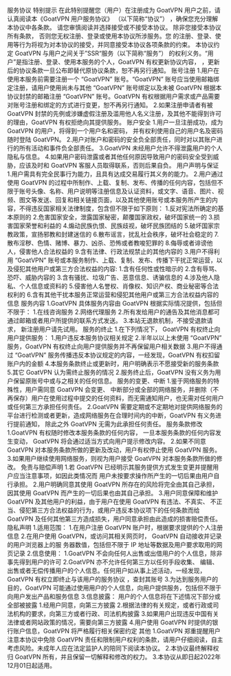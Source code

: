 服务协议
特别提示
在此特别提醒您（用户）在注册成为 GoatVPN 用户之前，请认真阅读本《GoatVPN 用户服务协议》 （以下简称“协议”） ，确保您充分理解本协议中各条款。 请您审慎阅读并选择接受或不接受本协议。 除非您接受本协议所有条款， 否则您无权注册、登录或使用本协议所涉服务。您 的注册、登录、使用等行为将视为对本协议的接受，并同意接受本协议各项条款的约束。 本协议约定 GoatVPN 与用户之间关于”SSR“服务（以下简称“服务”） 的权利义务。“用户”是指注册、登录、使用本服务的个人，GoatVPN 有权更新协议内容， ，更新后的协议条款一旦公布即替代原协议条款，恕不再另行通知。 
账号注册
1.用户在使用本服务前需要注册一个 “GoatVPN” 账号。“GoatVPN” 账号应当使用邮箱绑定注册，请用户使用尚未与其他 “GoatVPN” 账号绑定以及未被 GoatVPN 根据本协议封禁的邮箱注册 “GoatVPN” 账号。GoatVPN 有权根据用户需求或产品需要对账号注册和绑定的方式进行变更，恕不再另行通知。 
2.如果注册申请者有被 GoatVPN 封禁的先例或涉嫌虚假注册及滥用他人名义注册，及其他不能得到许可的理由，GoatVPN 有权拒绝向其提供服务。 
账户安全
1.用户一旦注册成功，成为 GoatVPN 的用户，将得到一个用户名和密码， 并有权利使用自己的用户名及密码随时登陆 GoatVPN。 
2.用户对账户和密码的安全负全部责任，同时对以其账户进行的所有活动和事件负全部责任。
3.GoatVPN 未经用户允许不得泄露用户的个人隐私与信息。
4.如果用户密码泄露或者其他任何原因导致用户的密码安全受到威胁，应该及时和 GoatVPN 客服人员取得联系，否则后果自负。 
用户声明与保证
1.用户需具有完全民事行为能力，且具有达成交易履行其义务的能力。
2.用户通过使用 GoatVPN 的过程中所制作、上载、复制、发布、传播的任何内容，包括但不限于账号头像、名称、用户说明等注册信息及认证资料，或文字、语音、图片、视频、图文等发送、回复和相关链接页面，以及其他使用账号或本服务所产生的内容，不得违反国家相关法律制度，包含但不限于如下原则： 
1.反对宪法所确定的基本原则的
2.危害国家安全，泄露国家秘密，颠覆国家政权，破坏国家统一的
3.损害国家荣誉和利益的
4.煽动民族仇恨、民族歧视，破坏民族团结的
5.破坏国家宗教政策，宣扬邪教和封建迷信的
6.散布谣言，扰乱社会秩序，破坏社会稳定的
7.散布淫秽、色情、赌博、暴力、凶杀、恐怖或者教唆犯罪的
8.侮辱或者诽谤他人，侵害他人合法权益的
9.含有法律、行政法规禁止的其他内容的
3.用户不得利用 “GoatVPN” 账号或本服务制作、上载、复制、发布、传播下干扰正常运营，以及侵犯其他用户或第三方合法权益的内容: 
1.含有任何性或性暗示的
2.含有辱骂、恐吓、威胁内容的
3.含有骚扰、垃圾广告、恶意信息、诱骗信息的
4.涉及他人隐私、个人信息或资料的
5.侵害他人名誉权、肖像权、知识产权、商业秘密等合法权利的
6.含有其他干扰本服务正常运营和侵犯其他用户或第三方合法权益内容的信息
服务内容
1.GoatVPN 具体服务内容由 GoatVPN 根据实际情况提供，包括但不限于： 
1.在线咨询服务
2.网络代理服务
2.所有发给用户的通告及其他消息都可通过邮箱或者用户所提供的联系方式发送。
3.本站无退款机制，不接受退款请求， 新注册用户请先试用。
服务的终止
1.在下列情况下， GoatVPN 有权终止向用户提供服务： 
1.用户违反本服务协议相关规定
2.半年以以上未使用 “GoatVPN” 服务，GoatVPN 有权终止向用户提供服务并不再保留用户相关数据 
3.用户不得通过 “GoatVPN” 服务传播违反本协议规定的内容，一经发现，GoatVPN 有权扣留账户内的金额 
4.本服务条款终止或更新时，用户明确表示不愿接受新的服务条款
5.其它 GoatVPN 认为需终止服务的情况
2.服务终止后，GoatVPN 没有义务为用户保留原账号中或与之相关的任何信息。
服务的变更、中断
1.鉴于网络服务的特殊性，用户需同意 GoatVPN 会变更、 中断部分或全部的网络服务，并删除（不再保存）用户在使用过程中提交的任何资料，而无需通知用户，也无需对任何用户或任何第三方承担任何责任。 
2.GoatVPN 需要定期或不定期地对提供网络服务的平台进行检测或者更新，造成网络服务在合理时间内的中断，GoatVPN 有义务进行提前通知， 除此之外 GoatVPN 无需为此承担任何责任。 
服务条款修改
1.GoatVPN 有权随时修改本服务条款的任何内容， 一旦本服务条款的任何内容发生变动， GoatVPN 将会通过适当方式向用户提示修改内容。 
2.如果不同意 GoatVPN 对本服务条款所做的更新及改动，用户有权停止使用 GoatVPN 服务。 
3.如果用户继续使用网络服务，则视为用户接受 GoatVPN 对本服务条款所做的修改。
免责与赔偿声明
1.若 GoatVPN 已经明示其服务提供方式发生变更并提醒用户应当注意事项，如因此类情况而 用户未按要求操作所产生的一切后果由用户自行承担。 
2.用户明确同意其使用 GoatVPN 所存在的风险将完全由其自己承担，因其使用 GoatVPN 而产生的一切后果也由其自己承担。 
3.用户同意保障和维护 GoatVPN 及其他用户的利益，由于用户在使用 GoatVPN 有违法、不真实、 不正当、侵犯第三方合法权益的行为，或用户违反本协议项下的任何条款而给 GoatVPN 及任何其他第三方造成损失，用户同意承担由此造成的损害赔偿责任。 
隐私声明
1.适用范围： 
1.在用户注册 GoatVPN 账户时，根据要求提供的个人注册信息
2.在用户使用 GoatVPN，或访问其相关网页时， GoatVPN 自动接收并记录的用户浏览器上的服 务器数值，包括但不限于 IP 地址等数据及用户要求取用的网页记录 
2.信息使用： 
1.GoatVPN 不会向任何人出售或出借用户的个人信息，除非事先得到用户的许可
2.GoatVPN 亦不允许任何第三方以任何手段收集、 编辑、出售或者无偿传播用户的个人信息。任何用户如从事上述活动，一经发现，GoatVPN 有权立即终止与该用户的服务协议 ，查封其账号 
3.为达到服务用户的目的，GoatVPN 可能通过使用用户的个人信息，向用户提供服务，包括但不限于向用户发出产品和服务信息 
3.信息披露： 用户的个人信息将在下述情况下部分或全部被披露 
1.经用户同意，向第三方披露
2.根据法律的有关规定，或者行政或司法机构的要求，向第三方或者行政、司法机构披露
3.如果用户出现违反中国有关法律或者网站政策的情况，需要向第三方披露
4.用户使用 GoatVPN 时提供的银行账户信息，GoatVPN 将严格履行相关保密约定 
其他
1.GoatVPN 郑重提醒用户注意本协议中免除 GoatVPN 责任和限制用户权利的条款，请用户仔细阅读，自主考虑风险。未成年人应在法定监护人的陪同下阅读本协议。 
2.本协议最终解释权归 GoatVPN 所有，并且保留一切解释和修改的权力。
3.本协议从即日起2022年12月01日起适用。
